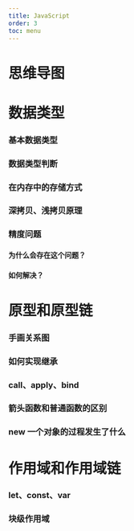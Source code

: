 ```yaml
---
title: JavaScript
order: 3
toc: menu
---
```


# 思维导图

# 数据类型

### 基本数据类型

### 数据类型判断

### 在内存中的存储方式

### 深拷贝、浅拷贝原理

### 精度问题

#### 为什么会存在这个问题？

#### 如何解决？

# 原型和原型链

### 手画关系图

### 如何实现继承

### call、apply、bind

### 箭头函数和普通函数的区别

### new 一个对象的过程发生了什么

# 作用域和作用域链

### let、const、var

### 块级作用域
